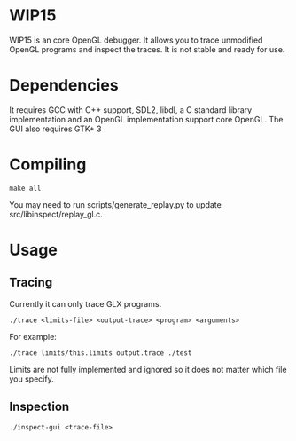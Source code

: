 # WIP15
WIP15 is an core OpenGL debugger. It allows you to trace unmodified OpenGL programs and inspect the traces. It is not stable and ready for use.

# Dependencies
It requires GCC with C++ support, SDL2, libdl, a C standard library implementation and an OpenGL implementation support core OpenGL.
The GUI also requires GTK+ 3

# Compiling
```shell
make all
```

You may need to run scripts/generate_replay.py to update src/libinspect/replay_gl.c.

# Usage
## Tracing
Currently it can only trace GLX programs.
```shell
./trace <limits-file> <output-trace> <program> <arguments>
```
For example:
```shell
./trace limits/this.limits output.trace ./test
```
Limits are not fully implemented and ignored so it does not matter which file you specify.

## Inspection
```shell
./inspect-gui <trace-file>
```
